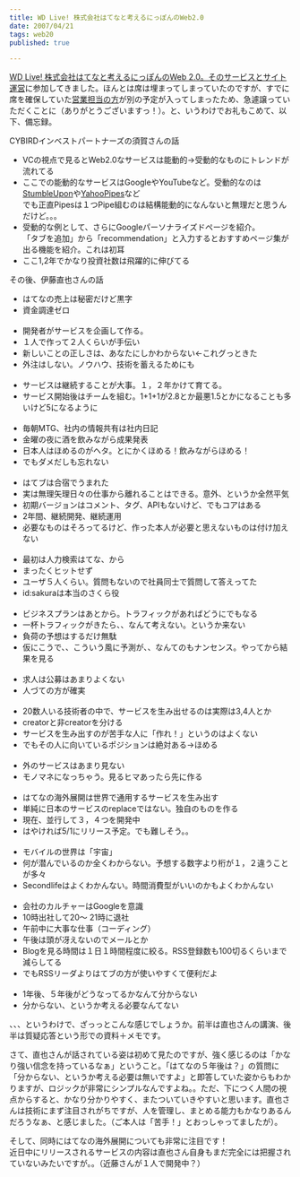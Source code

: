 ```yaml
---
title: WD Live! 株式会社はてなと考えるにっぽんのWeb2.0
date: 2007/04/21
tags: web20
published: true

---
```


<p>
<a href="http://journal.mycom.co.jp/ad/2007/wdlive01/index.html">WD Live! 株式会社はてなと考えるにっぽんのWeb 2.0。そのサービスとサイト運営</a>に参加してきました。ほんとは席は埋まってしまっていたのですが、すでに席を確保していた<a href="http://peering.jp/bashauma/">営業担当の方</a>が別の予定が入ってしまったため、急遽譲っていただくことに（ありがとうございますっ！）。と、いうわけでお礼もこめて、以下、備忘録。
</p>

<p>CYBIRDインベストパートナーズの須賀さんの話</p>
<p>
<ul>
<li>VCの視点で見るとWeb2.0なサービスは能動的→受動的なものにトレンドが流れてる</li>
<li>ここでの能動的なサービスはGoogleやYouTubeなど。受動的なのは<a href="http://www.stumbleupon.com/">StumbleUpon</a>や<a href="http://pipes.yahoo.com/pipes/">YahooPipes</a>など<br />
でも正直Pipesは１つPipe組むのは結構能動的になんないと無理だと思うんだけど。。。</li>
<li>受動的な例として、さらにGoogleパーソナライズドページを紹介。<br />
「タブを追加」から「recommendation」と入力するとおすすめページ集が出る機能を紹介。これは初耳</li>
<li>ここ1,2年でかなり投資社数は飛躍的に伸びてる</li>
</ul>
</p>

<p>その後、伊藤直也さんの話</p>
<p>

<ul>
<li>はてなの売上は秘密だけど黒字</li>
<li>資金調達ゼロ</li><br />

<li>開発者がサービスを企画して作る。</li>
<li>１人で作って２人くらいが手伝い</li>
<li>新しいことの正しさは、あなたにしかわからない←これグっときた</li>
<li>外注はしない。ノウハウ、技術を蓄えるためにも</li><br />

<li>サービスは継続することが大事。１，２年かけて育てる。</li>
<li>サービス開始後はチームを組む。1+1+1が2.8とか最悪1.5とかになることも多いけど5になるように</li><br />

<li>毎朝MTG、社内の情報共有は社内日記</li>
<li>金曜の夜に酒を飲みながら成果発表</li>
<li>日本人はほめるのがヘタ。とにかくほめる！飲みながらほめる！</li>
<li>でもダメだしも忘れない</li><br />

<li>はてブは合宿でうまれた</li>
<li>実は無理矢理日々の仕事から離れることはできる。意外、というか全然平気</li>
<li>初期バージョンはコメント、タグ、APIもないけど、でもコアはある</li>
<li>2年間、継続開発、継続運用</li>
<li>必要なものはそろってるけど、作った本人が必要と思えないものは付け加えない</li><br />

<li>最初は人力検索はてな、から</li>
<li>まったくヒットせず</li>
<li>ユーザ５人くらい。質問もないので社員同士で質問して答えってた</li>
<li>id:sakuraは本当のさくら役</li><br />

<li>ビジネスプランはあとから。トラフィックがあればどうにでもなる</li>
<li>一杯トラフィックがきたら、、なんて考えない。というか来ない</li>
<li>負荷の予想はするだけ無駄</li>
<li>仮にこうで、、こういう風に予測が、、なんてのもナンセンス。やってから結果を見る</li><br />

<li>求人は公募はあまりよくない</li>
<li>人づての方が確実</li><br />

<li>20数人いる技術者の中で、サービスを生み出せるのは実際は3,4人とか</li>
<li>creatorと非creatorを分ける</li>
<li>サービスを生み出すのが苦手な人に「作れ！」というのはよくない</li>
<li>でもその人に向いているポジションは絶対ある→ほめる</li><br />

<li>外のサービスはあまり見ない</li>
<li>モノマネになっちゃう。見るヒマあったら先に作る</li><br />

<li>はてなの海外展開は世界で通用するサービスを生み出す</li>
<li>単純に日本のサービスのreplaceではない。独自のものを作る</li>
<li>現在、並行して３，４つを開発中</li>
<li>はやければ5/1にリリース予定。でも難しそう。。</li><br />


<li>モバイルの世界は「宇宙」</li>
<li>何が潜んでいるのか全くわからない。予想する数字より桁が１，２違うことが多々</li>
<li>Secondlifeはよくわかんない。時間消費型がいいのかもよくわかんない</li><br />

<li>会社のカルチャーはGoogleを意識</li>
<li>10時出社して20～ 21時に退社</li>
<li>午前中に大事な仕事（コーディング）</li>
<li>午後は頭が冴えないのでメールとか</li>
<li>Blogを見る時間は１日１時間程度に絞る。RSS登録数も100切るくらいまで減らしてる</li>
<li>でもRSSリーダよりはてブの方が使いやすくて便利だよ</li><br />

<li>1年後、５年後がどうなってるかなんて分からない</li>
<li>分からない、というか考える必要なんてない</li>

</ul>
</p>

<p>、、、というわけで、ざっっとこんな感じでしょうか。前半は直也さんの講演、後半は質疑応答という形での資料＋メモです。</p>

<p>さて、直也さんが話されている姿は初めて見たのですが、強く感じるのは「かなり強い信念を持っているなぁ」ということ。「はてなの５年後は？」の質問に「分からない、というか考える必要は無いですよ」と即答していた姿からもわかりますが、ロジックが非常にシンプルなんですよね。。ただ、下につく人間の視点からすると、かなり分かりやすく、またついていきやすいと思います。直也さんは技術にまず注目されがちですが、人を管理し、まとめる能力もかなりあるんだろうなぁ、と感じました。（ご本人は「苦手！」とおっしゃってましたが）。</p>

<p>そして、同時にはてなの海外展開についても非常に注目です！<br />
近日中にリリースされるサービスの内容は直也さん自身もまだ完全には把握されていないみたいですが。。（近藤さんが１人で開発中？）</p>
